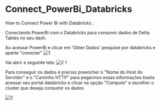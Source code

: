 # Connect_PowerBi_Databricks
How to Connect Power Bi with Databricks ;

Conectando PowerBi com o Databricks para consumir dados de Delta Tables no seu dash. 

Ao acessar PowerBi e clicar em 'Obter Dados' pesquise por databricks e aperte "conectar"
![1](https://github.com/gabrielabrag/Connect_PowerBi_Databricks/assets/108342265/bdfc15c7-aa55-4361-9a42-9a488b788d7c)

Vai abrir a seguinte tela:
![2 1](https://github.com/gabrielabrag/Connect_PowerBi_Databricks/assets/108342265/5603d745-63c4-4142-8a91-ecddf5f82ef3)

Para conseguir os dados é preciso preencher o "Nome do Host do Servidor" e o "Caminho HTTP" para pegarmos essas informações basta acessar seu portal databricks e clicar na opção "Compute" e escolher o cluster que deseja consumir os dados

![2](https://github.com/gabrielabrag/Connect_PowerBi_Databricks/assets/108342265/ba6ca841-8270-4511-a25f-f36bbf6be78c)




